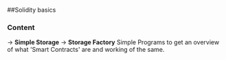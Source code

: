 ##Solidity basics
### Content
-> **Simple Storage**
-> **Storage Factory**
Simple Programs to get an overview of what 'Smart Contracts' are and working of the same.

